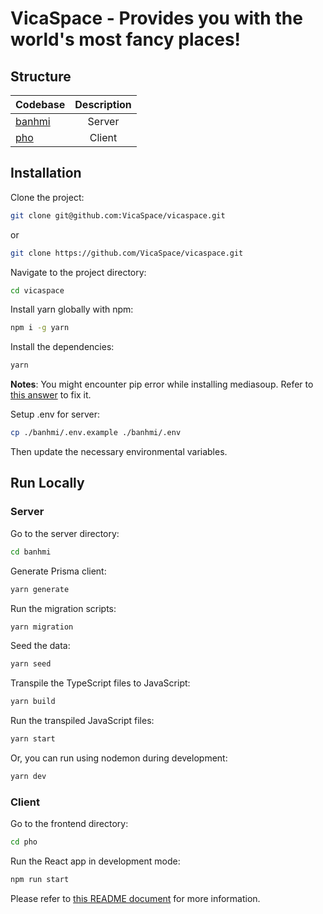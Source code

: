 # VicaSpace - Provides you with the world's most fancy places!

## Structure

| Codebase         | Description |
| :--------------- | :---------: |
| [banhmi](banhmi) |   Server    |
| [pho](pho)       |   Client    |

## Installation

Clone the project:

```bash
git clone git@github.com:VicaSpace/vicaspace.git
```

or

```bash
git clone https://github.com/VicaSpace/vicaspace.git
```

Navigate to the project directory:

```bash
cd vicaspace
```

Install yarn globally with npm:

```bash
npm i -g yarn
```

Install the dependencies:

```bash
yarn
```

**Notes**: You might encounter pip error while installing mediasoup.
Refer to [this answer](https://stackoverflow.com/a/73268521) to fix it.

Setup .env for server:

```bash
cp ./banhmi/.env.example ./banhmi/.env
```

Then update the necessary environmental variables.

## Run Locally

### Server

Go to the server directory:

```bash
cd banhmi
```

Generate Prisma client:
```bash
yarn generate
```

Run the migration scripts:

```bash
yarn migration
```

Seed the data:

```bash
yarn seed
```

Transpile the TypeScript files to JavaScript:

```bash
yarn build
```

Run the transpiled JavaScript files:

```bash
yarn start
```

Or, you can run using nodemon during development:

```bash
yarn dev
```

### Client

Go to the frontend directory:

```bash
cd pho
```

Run the React app in development mode:

```bash
npm run start
```

Please refer to [this README document](./pho/README.md) for more information.
